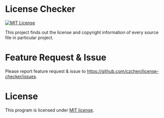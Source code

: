 # License Checker
[![MIT License](http://img.shields.io/badge/license-MIT-brightgreen.svg)](http://opensource.org/licenses/MIT)

This project finds out the license and copyright information of every source
file in particular project.

# Feature Request & Issue

Please report feature request & issue to <https://github.com/czchen/license-checker/issues>.

# License

This program is licensed under [MIT license](http://opensource.org/licenses/MIT).
